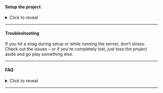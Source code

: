 #### Setup the project

<details>

  <summary>Click to reveal</summary>

---

1. Download [GitHub Desktop](https://desktop.github.com/download/) app.
   ![](https://i.imgur.com/RZnyFVo.png)
2. Fork this repository to your repositories, then Clone it using github desktop app or simply download the repository.
   ![](https://i.imgur.com/GM2vT7k.png)
   ![](https://github.com/user-attachments/assets/96765cd1-e5a4-47f3-8a3b-2b40b1f9a656)
   ![](https://github.com/user-attachments/assets/83b6b35f-35d5-4cc3-a6a5-9c2ebcaa72a8)

4. Run `launch.bat` on Windows, or `launch.sh` on a UN\*X system.
   ![](https://i.imgur.com/y7lQ5F7.png)

5. Run `client.jar` after server starts.

</details>

---

#### Troubleshooting

If you hit a snag during setup or while running the server, don’t stress. Check out the issues – or if you're completely lost, just toss the project aside and go play something else.

---

#### FAQ

<details>

  <summary>Click to reveal</summary>

---

#### Admin rights

Open the `default.conf` file, locate `noauth_default_admin = false`, and change it to `true`.

#### Change xp rates

Open the `default.conf` file, locate `default_xp_rate = 1.0`, and set the multiplier to a value that suits your preferences.

</details>

---